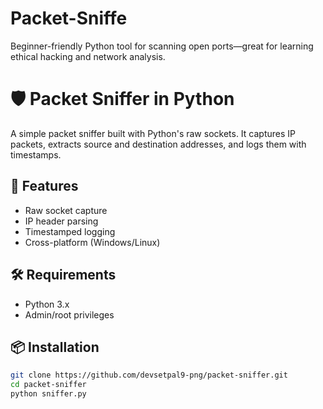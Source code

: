 # Packet-Sniffe
Beginner-friendly Python tool for scanning open ports—great for learning ethical hacking and network analysis.

# 🛡️ Packet Sniffer in Python

A simple packet sniffer built with Python's raw sockets. It captures IP packets, extracts source and destination addresses, and logs them with timestamps.

## 🚀 Features
- Raw socket capture
- IP header parsing
- Timestamped logging
- Cross-platform (Windows/Linux)

## 🛠️ Requirements
- Python 3.x
- Admin/root privileges

## 📦 Installation
```bash
git clone https://github.com/devsetpal9-png/packet-sniffer.git
cd packet-sniffer
python sniffer.py

